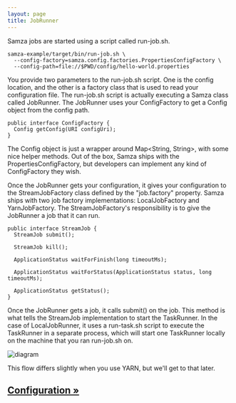 ```yaml
---
layout: page
title: JobRunner
---
```


Samza jobs are started using a script called run-job.sh.

```
samza-example/target/bin/run-job.sh \
  --config-factory=samza.config.factories.PropertiesConfigFactory \
  --config-path=file://$PWD/config/hello-world.properties
```

You provide two parameters to the run-job.sh script. One is the config location, and the other is a factory class that is used to read your configuration file. The run-job.sh script is actually executing a Samza class called JobRunner. The JobRunner uses your ConfigFactory to get a Config object from the config path.

```
public interface ConfigFactory {
  Config getConfig(URI configUri);
}
```

The Config object is just a wrapper around Map<String, String>, with some nice helper methods. Out of the box, Samza ships with the PropertiesConfigFactory, but developers can implement any kind of ConfigFactory they wish.

Once the JobRunner gets your configuration, it gives your configuration to the StreamJobFactory class defined by the "job.factory" property. Samza ships with two job factory implementations: LocalJobFactory and YarnJobFactory. The StreamJobFactory's responsibility is to give the JobRunner a job that it can run.

```
public interface StreamJob {
  StreamJob submit();

  StreamJob kill();

  ApplicationStatus waitForFinish(long timeoutMs);

  ApplicationStatus waitForStatus(ApplicationStatus status, long timeoutMs);

  ApplicationStatus getStatus();
}
```

Once the JobRunner gets a job, it calls submit() on the job. This method is what tells the StreamJob implementation to start the TaskRunner. In the case of LocalJobRunner, it uses a run-task.sh script to execute the TaskRunner in a separate process, which will start one TaskRunner locally on the machine that you ran run-job.sh on.

![diagram](/img/0.7.0/learn/documentation/container/job-flow.png)

This flow differs slightly when you use YARN, but we'll get to that later.

## [Configuration &raquo;](configuration.html)
